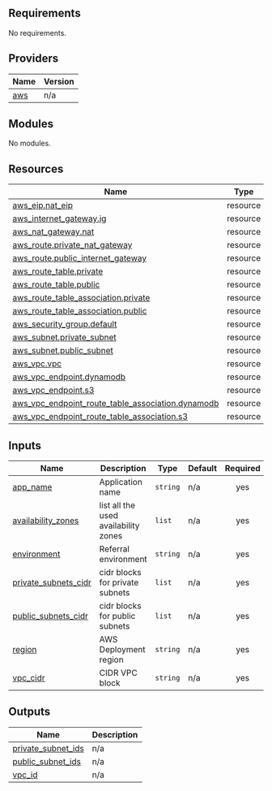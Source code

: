 ## Requirements

No requirements.

## Providers

| Name | Version |
|------|---------|
| <a name="provider_aws"></a> [aws](#provider\_aws) | n/a |

## Modules

No modules.

## Resources

| Name | Type |
|------|------|
| [aws_eip.nat_eip](https://registry.terraform.io/providers/hashicorp/aws/latest/docs/resources/eip) | resource |
| [aws_internet_gateway.ig](https://registry.terraform.io/providers/hashicorp/aws/latest/docs/resources/internet_gateway) | resource |
| [aws_nat_gateway.nat](https://registry.terraform.io/providers/hashicorp/aws/latest/docs/resources/nat_gateway) | resource |
| [aws_route.private_nat_gateway](https://registry.terraform.io/providers/hashicorp/aws/latest/docs/resources/route) | resource |
| [aws_route.public_internet_gateway](https://registry.terraform.io/providers/hashicorp/aws/latest/docs/resources/route) | resource |
| [aws_route_table.private](https://registry.terraform.io/providers/hashicorp/aws/latest/docs/resources/route_table) | resource |
| [aws_route_table.public](https://registry.terraform.io/providers/hashicorp/aws/latest/docs/resources/route_table) | resource |
| [aws_route_table_association.private](https://registry.terraform.io/providers/hashicorp/aws/latest/docs/resources/route_table_association) | resource |
| [aws_route_table_association.public](https://registry.terraform.io/providers/hashicorp/aws/latest/docs/resources/route_table_association) | resource |
| [aws_security_group.default](https://registry.terraform.io/providers/hashicorp/aws/latest/docs/resources/security_group) | resource |
| [aws_subnet.private_subnet](https://registry.terraform.io/providers/hashicorp/aws/latest/docs/resources/subnet) | resource |
| [aws_subnet.public_subnet](https://registry.terraform.io/providers/hashicorp/aws/latest/docs/resources/subnet) | resource |
| [aws_vpc.vpc](https://registry.terraform.io/providers/hashicorp/aws/latest/docs/resources/vpc) | resource |
| [aws_vpc_endpoint.dynamodb](https://registry.terraform.io/providers/hashicorp/aws/latest/docs/resources/vpc_endpoint) | resource |
| [aws_vpc_endpoint.s3](https://registry.terraform.io/providers/hashicorp/aws/latest/docs/resources/vpc_endpoint) | resource |
| [aws_vpc_endpoint_route_table_association.dynamodb](https://registry.terraform.io/providers/hashicorp/aws/latest/docs/resources/vpc_endpoint_route_table_association) | resource |
| [aws_vpc_endpoint_route_table_association.s3](https://registry.terraform.io/providers/hashicorp/aws/latest/docs/resources/vpc_endpoint_route_table_association) | resource |

## Inputs

| Name | Description | Type | Default | Required |
|------|-------------|------|---------|:--------:|
| <a name="input_app_name"></a> [app\_name](#input\_app\_name) | Application name | `string` | n/a | yes |
| <a name="input_availability_zones"></a> [availability\_zones](#input\_availability\_zones) | list all the used availability zones | `list` | n/a | yes |
| <a name="input_environment"></a> [environment](#input\_environment) | Referral environment | `string` | n/a | yes |
| <a name="input_private_subnets_cidr"></a> [private\_subnets\_cidr](#input\_private\_subnets\_cidr) | cidr blocks for private subnets | `list` | n/a | yes |
| <a name="input_public_subnets_cidr"></a> [public\_subnets\_cidr](#input\_public\_subnets\_cidr) | cidr blocks for public subnets | `list` | n/a | yes |
| <a name="input_region"></a> [region](#input\_region) | AWS Deployment region | `string` | n/a | yes |
| <a name="input_vpc_cidr"></a> [vpc\_cidr](#input\_vpc\_cidr) | CIDR VPC block | `string` | n/a | yes |

## Outputs

| Name | Description |
|------|-------------|
| <a name="output_private_subnet_ids"></a> [private\_subnet\_ids](#output\_private\_subnet\_ids) | n/a |
| <a name="output_public_subnet_ids"></a> [public\_subnet\_ids](#output\_public\_subnet\_ids) | n/a |
| <a name="output_vpc_id"></a> [vpc\_id](#output\_vpc\_id) | n/a |